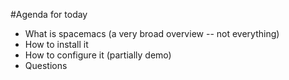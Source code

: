 #Agenda for today

- What is spacemacs (a very broad overview -- not everything)
- How to install it
- How to configure it (partially demo)
- Questions
